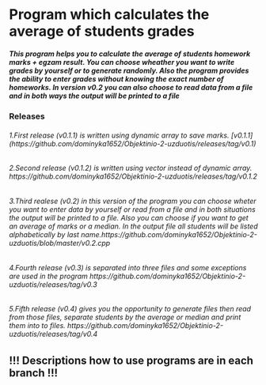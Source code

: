 <h1> Program which calculates the average of students grades </h1>
<h5> This program helps you to calculate the average of students homework marks + egzam result. You can choose wheather you want to write grades by yourself or to generate randomly. Also the program provides the ability to enter grades without knowing the exact number of homeworks. In version v0.2 you can also choose to read data from a file and in both ways the output will be printed to a file</5>

<h3> Releases </h3>
<h6>1.First release (v0.1.1) is written using dynamic array to save marks. [v0.1.1](https://github.com/dominyka1652/Objektinio-2-uzduotis/releases/tag/v0.1) </h6>
<h6>2.Second release (v0.1.2) is written using vector instead of dynamic array. https://github.com/dominyka1652/Objektinio-2-uzduotis/releases/tag/v0.1.2 </h6>
<h6>3.Third realese (v0.2) in this version of the program you can choose wheter you want to enter data by yourself or read from a file and in both situations the output will be printed to a file. Also you can choose if you want to get an average of marks or a median. In the output file all students will be listed alphabetically by last name.https://github.com/dominyka1652/Objektinio-2-uzduotis/blob/master/v0.2.cpp</h6>
<h6>4.Fourth release (v0.3) is separated into three files and some exceptions are used in the program https://github.com/dominyka1652/Objektinio-2-uzduotis/releases/tag/v0.3</h6>
<h6>5.Fifth release (v0.4) gives you the opportunity to generate files then read from those files, separate students by the average or median and print them into to files. https://github.com/dominyka1652/Objektinio-2-uzduotis/releases/tag/v0.4</h6>

<h2>!!! Descriptions how to use programs are in each branch !!! </h2>

                                                                                                                                        
